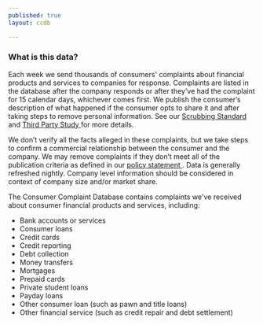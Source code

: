 ```yaml
---
published: true
layout: ccdb

---
```


### What is this data?

Each week we send thousands of consumers' complaints about financial products and services to companies for response. Complaints are listed in the database after the company responds or after they’ve had the complaint for 15 calendar days, whichever comes first. We publish the consumer’s description of what happened if the consumer opts to share it and after taking steps to remove personal information. See our 
<a class="icon-link icon-link__pdf icon-link__no-wrap" href="http://files.consumerfinance.gov/a/assets/201503_cfpb_Narrative-Scrubbing-Standard.pdf">
    <span class="icon-link_text">Scrubbing Standard</span>
</a> and 
<a class="icon-link icon-link__pdf icon-link__no-wrap" href="http://files.consumerfinance.gov/f/201509_cfpb_evaluation-of-narrative-scrubbing-standard-and-process.pdf">
    <span class="icon-link_text">Third Party Study</span>
</a> for more details.

We don’t verify all the facts alleged in these complaints, but we take steps to confirm a commercial relationship between the consumer and the company. We may remove complaints if they don’t meet all of the publication criteria as defined in our 
<a class="icon-link icon-link__pdf icon-link__no-wrap" href="http://files.consumerfinance.gov/f/201303_cfpb_Final-Policy-Statement-Disclosure-of-Consumer-Complaint-Data.pdf">
    <span class="icon-link_text">policy statement</span>
</a>. Data is generally refreshed nightly. Company level information should be considered in context of company size and/or market share.

The Consumer Complaint Database contains complaints we've received about consumer financial products and services, including:

- Bank accounts or services
- Consumer loans
- Credit cards
- Credit reporting
- Debt collection
- Money transfers
- Mortgages
- Prepaid cards
- Private student loans
- Payday loans
- Other consumer loan (such as pawn and title loans)
- Other financial service (such as credit repair and debt settlement)

<body id="overview"></body>
